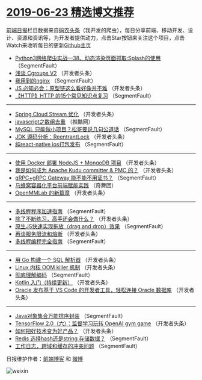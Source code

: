 # [2019-06-23 精选博文推荐](https://toutiao.qdkfweb.cn/date/2019/06/23)

[前端日报](https://qdkfweb.cn/c/news)栏目数据来自[码农头条](https://toutiao.qdkfweb.cn/)（我开发的爬虫），每日分享前端、移动开发、设计、资源和资讯等，为开发者提供动力，点击Star按钮来关注这个项目，点击Watch来收听每日的更新[Github主页](https://github.com/kujian/frontendDaily)
* [Python3网络爬虫实战&#8212;38、动态渲染页面抓取:Splash的使用](https://toutiao.qdkfweb.cn/116112.html) （SegmentFault）
* [浅谈 Cgroups V2](https://toutiao.qdkfweb.cn/116128.html) （开发者头条）
* [我用到的nginx](https://toutiao.qdkfweb.cn/116116.html) （SegmentFault）
* [JS 必知必会：原型链这么看好像并不难](https://toutiao.qdkfweb.cn/116132.html) （开发者头条）
* [【HTTP】HTTP 的15个常见知识点复习](https://toutiao.qdkfweb.cn/116106.html) （SegmentFault）

***
* [Spring Cloud Stream 优化](https://toutiao.qdkfweb.cn/116151.html) （开发者头条）
* [javascript之数组去重](https://toutiao.qdkfweb.cn/116156.html) （推酷网）
* [MySQL 只能做小项目？松哥要说几句公道话](https://toutiao.qdkfweb.cn/116108.html) （SegmentFault）
* [JDK 源码分析：ReentrantLock](https://toutiao.qdkfweb.cn/116164.html) （开发者头条）
* [纯react-native ios打包发布](https://toutiao.qdkfweb.cn/116110.html) （SegmentFault）

***
* [使用 Docker 部署 NodeJS + MongoDB 项目](https://toutiao.qdkfweb.cn/116169.html) （开发者头条）
* [我是如何成为 Apache Kudu committer &amp; PMC 的？](https://toutiao.qdkfweb.cn/116144.html) （开发者头条）
* [gRPC+gRPC Gateway 能不能不用证书？](https://toutiao.qdkfweb.cn/116113.html) （SegmentFault）
* [马蜂窝容器化平台前端赋能实践](https://toutiao.qdkfweb.cn/116008.html) （奇舞团）
* [OpenMMLab 的新篇章](https://toutiao.qdkfweb.cn/116145.html) （开发者头条）

***
* [多线程程序加速指南](https://toutiao.qdkfweb.cn/116114.html) （SegmentFault）
* [除了不断练习，高手还会做什么？](https://toutiao.qdkfweb.cn/116172.html) （开发者头条）
* [原生JS快速实现拖放（drag and drop）效果](https://toutiao.qdkfweb.cn/116104.html) （SegmentFault）
* [再谈服务限流和熔断](https://toutiao.qdkfweb.cn/116148.html) （开发者头条）
* [多线程编程完全指南](https://toutiao.qdkfweb.cn/116115.html) （SegmentFault）

***
* [用 Go 构建一个 SQL 解析器](https://toutiao.qdkfweb.cn/116175.html) （开发者头条）
* [Linux 内核 OOM killer 机制](https://toutiao.qdkfweb.cn/116129.html) （开发者头条）
* [彻底理解编码](https://toutiao.qdkfweb.cn/116105.html) （SegmentFault）
* [Kotlin 入门（持续更新）](https://toutiao.qdkfweb.cn/116150.html) （开发者头条）
* [Oracle 发布基于 VS Code 的开发者工具，轻松连接 Oracle 数据库](https://toutiao.qdkfweb.cn/116176.html) （开发者头条）

***
* [Java对象集合万能排序封装](https://toutiao.qdkfweb.cn/116117.html) （SegmentFault）
* [TensorFlow 2.0（六）：监督学习玩转 OpenAI gym game](https://toutiao.qdkfweb.cn/116179.html) （开发者头条）
* [如何把好技术变为好产品？](https://toutiao.qdkfweb.cn/116133.html) （开发者头条）
* [Redis 选择hash还是string 存储数据？](https://toutiao.qdkfweb.cn/116107.html) （SegmentFault）
* [工作日志，跨域和缓存的冲突问题](https://toutiao.qdkfweb.cn/116118.html) （SegmentFault）

日报维护作者：[前端博客](https://qdkfweb.cn/) 和 [微博](https://qdkfweb.cn/go/weibo)

![weixin](https://user-images.githubusercontent.com/3055447/38468989-651132ac-3b80-11e8-8e6b-15122322a9d7.png)